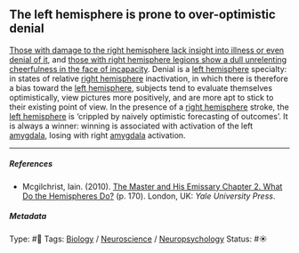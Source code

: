## The left hemisphere is prone to over-optimistic denial

[Those with damage to the right hemisphere lack insight into illness or even denial of it](Those%20with%20damage%20to%20the%20right%20hemisphere%20lack%20insight%20into%20illness%20or%20even%20denial%20of%20it.md), and [those with right hemisphere legions show a dull unrelenting cheerfulness in the face of incapacity](Those%20with%20right%20hemisphere%20legions%20show%20a%20dull%20unrelenting%20cheerfulness%20in%20the%20face%20of%20incapacity.md). Denial is a [left hemisphere](Left%20hemisphere.md) specialty: in states of relative [right hemisphere](Right%20hemisphere.md) inactivation, in which there is therefore a bias toward the [left hemisphere](Left%20hemisphere.md), subjects tend to evaluate themselves optimistically, view pictures more positively, and are more apt to stick to their existing point of view. In the presence of a [right hemisphere](Right%20hemisphere.md) stroke, the [left hemisphere](Left%20hemisphere.md) is ‘crippled by naively optimistic forecasting of outcomes’. It is always a winner: winning is associated with activation of the left [amygdala](Amygdala.md), losing with right [amygdala](Amygdala.md) activation.

---

##### References

* Mcgilchrist, Iain. (2010). [The Master and His Emissary Chapter 2. What Do the Hemispheres Do?](The%20Master%20and%20His%20Emissary%20Chapter%202.%20What%20Do%20the%20Hemispheres%20Do%3F.md) (p. 170). London, UK: *Yale University Press*.

##### Metadata

Type: #🔴 
Tags: [Biology]() / [Neuroscience](Neuroscience.md) / [Neuropsychology](Neuropsychology.md)
Status: #☀️ 

